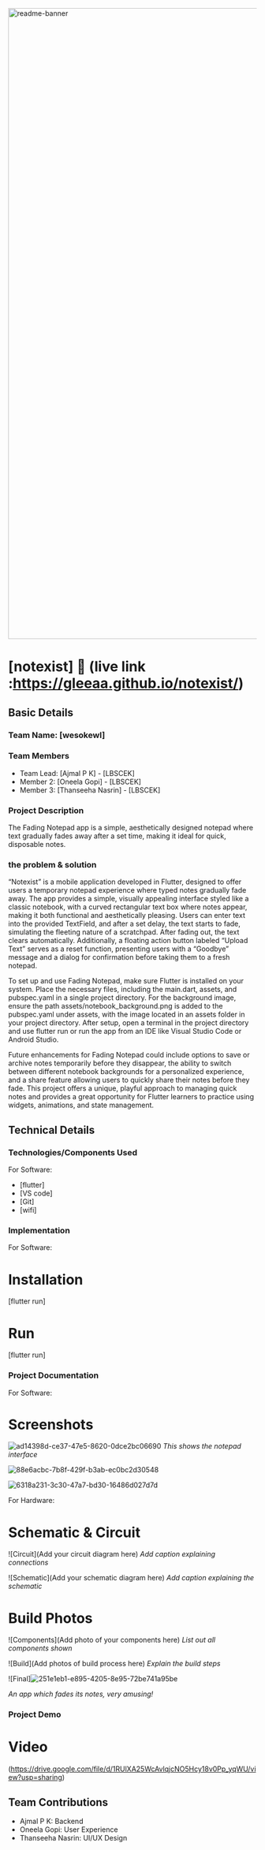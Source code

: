 <img width="1280" alt="readme-banner" src="https://github.com/user-attachments/assets/35332e92-44cb-425b-9dff-27bcf1023c6c">

# [notexist] 🎯 (live link :https://gleeaa.github.io/notexist/)


## Basic Details
### Team Name: [wesokewl]


### Team Members
- Team Lead: [Ajmal P K] - [LBSCEK]
- Member 2: [Oneela Gopi] - [LBSCEK]
- Member 3: [Thanseeha Nasrin] - [LBSCEK]

### Project Description
The Fading Notepad app is a simple, aesthetically designed notepad where text gradually fades away after a set time, making it ideal for quick, disposable notes.

### the problem & solution
“Notexist” is a mobile application developed in Flutter, designed to offer users a temporary notepad experience where typed notes gradually fade away. The app provides a simple, visually appealing interface styled like a classic notebook, with a curved rectangular text box where notes appear, making it both functional and aesthetically pleasing. Users can enter text into the provided TextField, and after a set delay, the text starts to fade, simulating the fleeting nature of a scratchpad. After fading out, the text clears automatically. Additionally, a floating action button labeled “Upload Text” serves as a reset function, presenting users with a “Goodbye” message and a dialog for confirmation before taking them to a fresh notepad.

To set up and use Fading Notepad, make sure Flutter is installed on your system. Place the necessary files, including the main.dart, assets, and pubspec.yaml in a single project directory. For the background image, ensure the path assets/notebook_background.png is added to the pubspec.yaml under assets, with the image located in an assets folder in your project directory. After setup, open a terminal in the project directory and use flutter run or run the app from an IDE like Visual Studio Code or Android Studio.

Future enhancements for Fading Notepad could include options to save or archive notes temporarily before they disappear, the ability to switch between different notebook backgrounds for a personalized experience, and a share feature allowing users to quickly share their notes before they fade. This project offers a unique, playful approach to managing quick notes and provides a great opportunity for Flutter learners to practice using widgets, animations, and state management.

## Technical Details
### Technologies/Components Used
For Software:
- [flutter]
- [VS code]
- [Git]
- [wifi]


### Implementation
For Software:
# Installation
[flutter run]

# Run
[flutter run]

### Project Documentation
For Software:

# Screenshots 

![ad14398d-ce37-47e5-8620-0dce2bc06690](https://github.com/user-attachments/assets/227fbdf8-1ebb-4f92-af80-5a310bbcac23)
*This shows the notepad interface*

![88e6acbc-7b8f-429f-b3ab-ec0bc2d30548](https://github.com/user-attachments/assets/f317b4e0-07b9-4c00-be7e-c3414b275ba4)


![6318a231-3c30-47a7-bd30-16486d027d7d](https://github.com/user-attachments/assets/39ee4ecc-f951-44c1-90de-5a4e1ac68274)

For Hardware:

# Schematic & Circuit
![Circuit](Add your circuit diagram here)
*Add caption explaining connections*

![Schematic](Add your schematic diagram here)
*Add caption explaining the schematic*

# Build Photos
![Components](Add photo of your components here)
*List out all components shown*

![Build](Add photos of build process here)
*Explain the build steps*

![Final]![251e1eb1-e895-4205-8e95-72be741a95be](https://github.com/user-attachments/assets/68a5e624-d379-45c3-86bd-800723b0dea0)

*An app which fades its notes, very amusing!*

### Project Demo
# Video
(https://drive.google.com/file/d/1RUlXA25WcAvlqjcNO5Hcy18v0Pp_yqWU/view?usp=sharing)


## Team Contributions
- Ajmal P K: Backend
- Oneela Gopi: User Experience
- Thanseeha Nasrin: UI/UX Design
